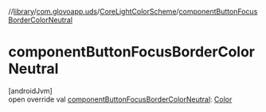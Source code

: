 //[library](../../../index.md)/[com.glovoapp.uds](../index.md)/[CoreLightColorScheme](index.md)/[componentButtonFocusBorderColorNeutral](component-button-focus-border-color-neutral.md)

# componentButtonFocusBorderColorNeutral

[androidJvm]\
open override val [componentButtonFocusBorderColorNeutral](component-button-focus-border-color-neutral.md): [Color](https://developer.android.com/reference/kotlin/androidx/compose/ui/graphics/Color.html)
